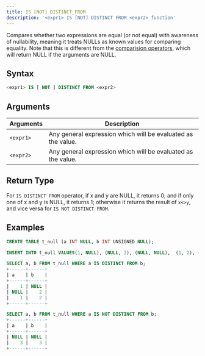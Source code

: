 ```yaml
---
title: IS [NOT] DISTINCT_FROM
description: '<expr1> IS [NOT] DISTINCT FROM <expr2> function'
---
```


Compares whether two expressions are equal (or not equal) with awareness of nullability, meaning it treats NULLs as known values for comparing equality. Note that this is different from the [comparision operators](../comparisons-operators/), which will return NULL if the arguments are NULL.

## Syntax

```sql
<expr1> IS [ NOT ] DISTINCT FROM <expr2>
```

## Arguments

| Arguments       | Description                                                  |
| --------------- | ------------------------------------------------------------ |
| `<expr1>` | Any general expression which will be evaluated as the value. |
| `<expr2>` | Any general expression which will be evaluated as the value. |

## Return Type

For `IS DISTINCT FROM` operator, if x and y are NULL, it returns 0; and if only one of x and y is NULL, it returns 1; otherwise it returns the result of `x<>y`, and vice versa for `IS NOT DISTINCT FROM`.

## Examples

```sql
CREATE TABLE t_null (a INT NULL, b INT UNSIGNED NULL);

INSERT INTO t_null VALUES(1, NULL), (NULL, 2), (NULL, NULL),  (1, 2), (3, 3);

SELECT a, b FROM t_null WHERE a IS DISTINCT FROM b;
+------+------+
| a    | b    |
+------+------+
|    1 | NULL |
| NULL |    2 |
|    1 |    2 |
+------+------+

SELECT a, b FROM t_null WHERE a IS NOT DISTINCT FROM b;
+------+------+
| a    | b    |
+------+------+
| NULL | NULL |
|    3 |    3 |
+------+------+
```
